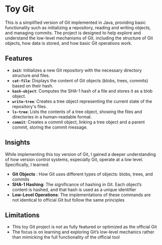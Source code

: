 # Toy Git

This is a simplified version of Git implemented in Java, providing basic functionality such as initializing a repository, reading and writing objects, and managing commits. The project is designed to help explore and understand the low-level mechanisms of Git, including the structure of Git objects, how data is stored, and how basic Git operations work.

## Features

- **`init`**: Initializes a new Git repository with the necessary directory structure and files.
- **`cat-file`**: Displays the content of Git objects (blobs, trees, commits) based on their hash.
- **`hash-object`**: Computes the SHA-1 hash of a file and stores it as a blob object.
- **`write-tree`**: Creates a tree object representing the current state of the repository's files.
- **`ls-tree`**: Lists the contents of a tree object, showing the files and directories in a human-readable format.
- **`commit`**: Creates a commit object, linking a tree object and a parent commit, storing the commit message.

## Insights

While implementing this toy version of Git, I gained a deeper understanding of how version control systems, especially Git, operate at a low level. Specifically, I learned:

- **Git Objects** : How Git uses different types of objects: blobs, trees, and commits
- **SHA-1 Hashing**: The significance of hashing in Git. Each object’s content is hashed, and that hash is used as a unique identifier
- **Low-Level Operations**: The implementations of these commands are not identical to official Git but follow the same principles

## Limitations

- This toy Git project is not as fully featured or optimized as the official Git
- The focus is on learning and exploring Git’s low-level mechanics rather than mimicking the full functionality of the official tool
